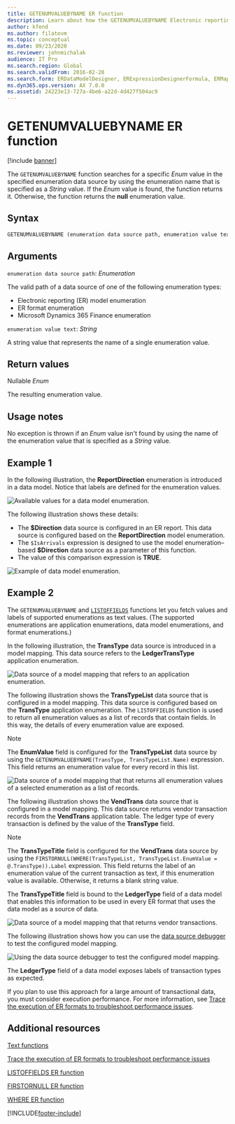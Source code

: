 ```yaml
---
title: GETENUMVALUEBYNAME ER function
description: Learn about how the GETENUMVALUEBYNAME Electronic reporting (ER) function is used, including syntax strings, arguments, return values, usage notes, and examples.
author: kfend
ms.author: filatovm
ms.topic: conceptual
ms.date: 09/23/2020
ms.reviewer: johnmichalak
audience: IT Pro
ms.search.region: Global
ms.search.validFrom: 2016-02-28
ms.search.form: ERDataModelDesigner, ERExpressionDesignerFormula, ERMappedFormatDesigner, ERModelMappingDesigner
ms.dyn365.ops.version: AX 7.0.0
ms.assetid: 24223e13-727a-4be6-a22d-4d427f504ac9
---
```


# GETENUMVALUEBYNAME ER function

[!include [banner](../includes/banner.md)]

The `GETENUMVALUEBYNAME` function searches for a specific *Enum* value in the specified enumeration data source by using the enumeration name that is specified as a *String* value. If the *Enum* value is found, the function returns it. Otherwise, the function returns the **null** enumeration value.

## Syntax

```vb
GETENUMVALUEBYNAME (enumeration data source path, enumeration value text)
```

## Arguments

`enumeration data source path`: *Enumeration*

The valid path of a data source of one of the following enumeration types:

- Electronic reporting (ER) model enumeration
- ER format enumeration
- Microsoft Dynamics 365 Finance enumeration

`enumeration value text`: *String*

A string value that represents the name of a single enumeration value.

## Return values

Nullable *Enum*

The resulting enumeration value.

## Usage notes

No exception is thrown if an *Enum* value isn't found by using the name of the enumeration value that is specified as a *String* value.

## Example 1

In the following illustration, the **ReportDirection** enumeration is introduced in a data model. Notice that labels are defined for the enumeration values.

![Available values for a data model enumeration.](./media/ER-data-model-enumeration-values.PNG)

The following illustration shows these details:

- The **$Direction** data source is configured in an ER report. This data source is configured based on the **ReportDirection** model enumeration.
- The `$IsArrivals` expression is designed to use the model enumeration–based **$Direction** data source as a parameter of this function.
- The value of this comparison expression is **TRUE**.

![Example of data model enumeration.](./media/ER-data-model-enumeration-usage.PNG)

## Example 2

The `GETENUMVALUEBYNAME` and [`LISTOFFIELDS`](er-functions-list-listoffields.md) functions let you fetch values and labels of supported enumerations as text values. (The supported enumerations are application enumerations, data model enumerations, and format enumerations.)

In the following illustration, the **TransType** data source is introduced in a model mapping. This data source refers to the **LedgerTransType** application enumeration.

![Data source of a model mapping that refers to an application enumeration.](./media/er-functions-text-getenumvaluebyname-example2-1.png)

The following illustration shows the **TransTypeList** data source that is configured in a model mapping. This data source is configured based on the **TransType** application enumeration. The `LISTOFFIELDS` function is used to return all enumeration values as a list of records that contain fields. In this way, the details of every enumeration value are exposed.

> [!NOTE]
> The **EnumValue** field is configured for the **TransTypeList** data source by using the `GETENUMVALUEBYNAME(TransType, TransTypeList.Name)` expression. This field returns an enumeration value for every record in this list.

![Data source of a model mapping that that returns all enumeration values of a selected enumeration as a list of records.](./media/er-functions-text-getenumvaluebyname-example2-2.png)

The following illustration shows the **VendTrans** data source that is configured in a model mapping. This data source returns vendor transaction records from the **VendTrans** application table. The ledger type of every transaction is defined by the value of the **TransType** field.

> [!NOTE]
> The **TransTypeTitle** field is configured for the **VendTrans** data source by using the `FIRSTORNULL(WHERE(TransTypeList, TransTypeList.EnumValue = @.TransType)).Label` expression. This field returns the label of an enumeration value of the current transaction as text, if this enumeration value is available. Otherwise, it returns a blank string value.
>
> The **TransTypeTitle** field is bound to the **LedgerType** field of a data model that enables this information to be used in every ER format that uses the data model as a source of data.

![Data source of a model mapping that that returns vendor transactions.](./media/er-functions-text-getenumvaluebyname-example2-3.png)

The following illustration shows how you can use the [data source debugger](er-debug-data-sources.md) to test the configured model mapping.

![Using the data source debugger to test the configured model mapping.](./media/er-functions-text-getenumvaluebyname-example2-4.gif)

The **LedgerType** field of a data model exposes labels of transaction types as expected.

If you plan to use this approach for a large amount of transactional data, you must consider execution performance. For more information, see [Trace the execution of ER formats to troubleshoot performance issues](trace-execution-er-troubleshoot-perf.md).

## Additional resources

[Text functions](er-functions-category-text.md)

[Trace the execution of ER formats to troubleshoot performance issues](trace-execution-er-troubleshoot-perf.md)

[LISTOFFIELDS ER function](er-functions-list-listoffields.md)

[FIRSTORNULL ER function](er-functions-list-firstornull.md)

[WHERE ER function](er-functions-list-where.md)


[!INCLUDE[footer-include](../../../includes/footer-banner.md)]
